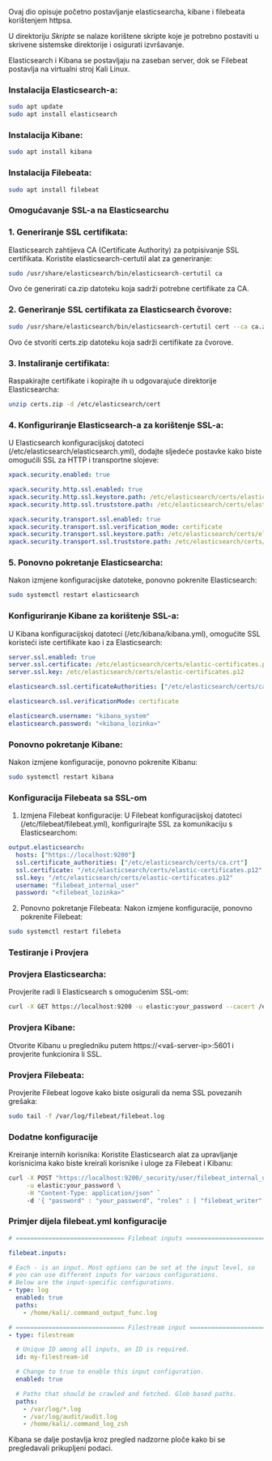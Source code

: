 Ovaj dio opisuje početno postavljanje elasticsearcha, kibane i filebeata korištenjem httpsa.

U direktoriju _Skripte_ se nalaze korištene skripte koje je potrebno postaviti u skrivene sistemske direktorije i osigurati izvršavanje.

Elasticsearch i Kibana se postavljaju na zaseban server, dok se Filebeat postavlja na virtualni stroj Kali Linux.

### Instalacija Elasticsearch-a:
```bash
sudo apt update
sudo apt install elasticsearch
```

### Instalacija Kibane:

```bash
sudo apt install kibana
```

### Instalacija Filebeata:
```bash
sudo apt install filebeat
```

### Omogućavanje SSL-a na Elasticsearchu
### 1. Generiranje SSL certifikata:
Elasticsearch zahtijeva CA (Certificate Authority) za potpisivanje SSL certifikata. Koristite elasticsearch-certutil alat za generiranje:

```bash
sudo /usr/share/elasticsearch/bin/elasticsearch-certutil ca
```
Ovo će generirati ca.zip datoteku koja sadrži potrebne certifikate za CA.

### 2. Generiranje SSL certifikata za Elasticsearch čvorove:

```bash
sudo /usr/share/elasticsearch/bin/elasticsearch-certutil cert --ca ca.zip
````
Ovo će stvoriti certs.zip datoteku koja sadrži certifikate za čvorove.

### 3. Instaliranje certifikata:
Raspakirajte certifikate i kopirajte ih u odgovarajuće direktorije Elasticsearcha:

```bash
unzip certs.zip -d /etc/elasticsearch/cert
```

### 4. Konfiguriranje Elasticsearch-a za korištenje SSL-a:
U Elasticsearch konfiguracijskoj datoteci (/etc/elasticsearch/elasticsearch.yml), dodajte sljedeće postavke kako biste omogućili SSL za HTTP i transportne slojeve:

```yaml
xpack.security.enabled: true

xpack.security.http.ssl.enabled: true
xpack.security.http.ssl.keystore.path: /etc/elasticsearch/certs/elastic-certificates.p12
xpack.security.http.ssl.truststore.path: /etc/elasticsearch/certs/elastic-certificates.p12

xpack.security.transport.ssl.enabled: true
xpack.security.transport.ssl.verification_mode: certificate
xpack.security.transport.ssl.keystore.path: /etc/elasticsearch/certs/elastic-certificates.p12
xpack.security.transport.ssl.truststore.path: /etc/elasticsearch/certs/elastic-certificates.p12
````

### 5. Ponovno pokretanje Elasticsearcha:
Nakon izmjene konfiguracijske datoteke, ponovno pokrenite Elasticsearch:

```bash
sudo systemctl restart elasticsearch
````

### Konfiguriranje Kibane za korištenje SSL-a:
U Kibana konfiguracijskoj datoteci (/etc/kibana/kibana.yml), omogućite SSL koristeći iste certifikate kao i za Elasticsearch:

```yaml
server.ssl.enabled: true
server.ssl.certificate: /etc/elasticsearch/certs/elastic-certificates.p12
server.ssl.key: /etc/elasticsearch/certs/elastic-certificates.p12

elasticsearch.ssl.certificateAuthorities: ["/etc/elasticsearch/certs/ca.crt"]

elasticsearch.ssl.verificationMode: certificate

elasticsearch.username: "kibana_system"
elasticsearch.password: "<kibana_lozinka>"
```

### Ponovno pokretanje Kibane:
Nakon izmjene konfiguracije, ponovno pokrenite Kibanu:

```bash
sudo systemctl restart kibana
```
### Konfiguracija Filebeata sa SSL-om

1. Izmjena Filebeat konfiguracije:
U Filebeat konfiguracijskoj datoteci (/etc/filebeat/filebeat.yml), konfigurirajte SSL za komunikaciju s Elasticsearchom:

```yaml
output.elasticsearch:
  hosts: ["https://localhost:9200"]
  ssl.certificate_authorities: ["/etc/elasticsearch/certs/ca.crt"]
  ssl.certificate: "/etc/elasticsearch/certs/elastic-certificates.p12"
  ssl.key: "/etc/elasticsearch/certs/elastic-certificates.p12"
  username: "filebeat_internal_user"
  password: "<filebeat_lozinka>"
````

2. Ponovno pokretanje Filebeata:
Nakon izmjene konfiguracije, ponovno pokrenite Filebeat:

```bash
sudo systemctl restart filebeta
````

### Testiranje i Provjera
### Provjera Elasticsearcha:
Provjerite radi li Elasticsearch s omogućenim SSL-om:

```bash
curl -X GET https://localhost:9200 -u elastic:your_password --cacert /etc/elasticsearch/certs/ca.crt
```

### Provjera Kibane:
Otvorite Kibanu u pregledniku putem https://<vaš-server-ip>:5601 i provjerite funkcionira li SSL.

### Provjera Filebeata:
Provjerite Filebeat logove kako biste osigurali da nema SSL povezanih grešaka:

```bash
sudo tail -f /var/log/filebeat/filebeat.log
```

### Dodatne konfiguracije
Kreiranje internih korisnika:
Koristite Elasticsearch alat za upravljanje korisnicima kako biste kreirali korisnike i uloge za Filebeat i Kibanu:

```bash
curl -X POST "https://localhost:9200/_security/user/filebeat_internal_user" \
     -u elastic:your_password \
     -H "Content-Type: application/json" `
     -d '{ "password" : "your_password", "roles" : [ "filebeat_writer" ] }'
```

### Primjer dijela filebeat.yml konfiguracije 

```yaml
# ============================== Filebeat inputs ===============================

filebeat.inputs:

# Each - is an input. Most options can be set at the input level, so
# you can use different inputs for various configurations.
# Below are the input-specific configurations.
- type: log
  enabled: true
  paths:
    - /home/kali/.command_output_func.log

# ============================== Filestream input ==============================
- type: filestream

  # Unique ID among all inputs, an ID is required.
  id: my-filestream-id

  # Change to true to enable this input configuration.
  enabled: true

  # Paths that should be crawled and fetched. Glob based paths.
  paths:
    - /var/log/*.log
    - /var/log/audit/audit.log
    - /home/kali/.command_log_zsh
```

Kibana se dalje postavlja kroz pregled nadzorne ploče kako bi se pregledavali prikupljeni podaci.
